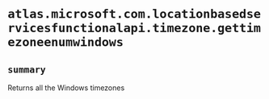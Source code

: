 # `atlas.microsoft.com.locationbasedservicesfunctionalapi.timezone.gettimezoneenumwindows`

## `summary`
Returns all the Windows timezones


